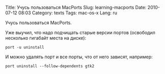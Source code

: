 Title: Учусь пользоваться MacPorts
Slug: learning-macports
Date: 2010-07-12 08:03
Category: texts
Tags: mac-os-x
Lang: ru

Учусь пользоваться MacPorts.

Уже выучил, что надо подчищать старые версии портов (освободил несколько
гигабайт места на диске):

    port -u uninstall

И можно удалять порт и все порты, что от него зависят, например:

    port uninstall --follow-dependents gtk2


